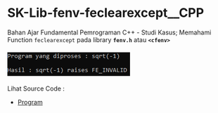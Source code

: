 # SK-Lib-fenv-feclearexcept__CPP
Bahan Ajar Fundamental Pemrograman C++ - Studi Kasus; Memahami Function <code>feclearexcept</code> pada library <code><b>fenv.h</b></code> atau <code><b>&lt;cfenv></b></code><br><br>
<img src="https://github.com/RizkyKhapidsyah/SK-Lib-fenv-feclearexcept__CPP/blob/master/SK-Lib-fenv-feclearexcept__CPP/Result/001.PNG"><br><br>
Lihat Source Code : <br>
- <a href="https://github.com/RizkyKhapidsyah/SK-Lib-fenv-feclearexcept__CPP/blob/master/SK-Lib-fenv-feclearexcept__CPP/Source.cpp">Program</a>
